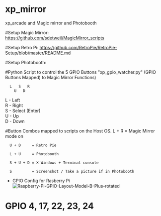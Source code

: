 # xp_mirror
xp_arcade and Magic mirror and Photobooth

#Setup Magic Mirror:  
      https://github.com/sdetweil/MagicMirror_scripts

#Setup Retro Pi:
      https://github.com/RetroPie/RetroPie-Setup/blob/master/README.md

#Setup Photobooth:
      



#Python Script to control the 5 GPIO Buttons "xp_gpio_watcher.py" 
      (GPIO Buttons Mapped) to Magic Mirror Functions)
      
      L   S   R
        U   D
        
   L - Left    
   R - Right    
   S - Select (Enter)    
   U - Up    
   D - Down    
   
#Button Combos mapped to scripts on the Host OS. 
      L + R     = Magic Mirror mode on
      
      U + D     = Retro Pie
      
      L + U     = Photobooth
      
      S + U + D = X Windows + Terminal console 
      
      S         = Screenshot / Take a picture if in Photobooth
      
* GPIO Config for Rasberry Pi 
![Raspberry-Pi-GPIO-Layout-Model-B-Plus-rotated](https://user-images.githubusercontent.com/5242275/72920603-40409700-3d0f-11ea-9dfe-ce47f91459b7.png)

# GPIO 4, 17, 22, 23, 24
